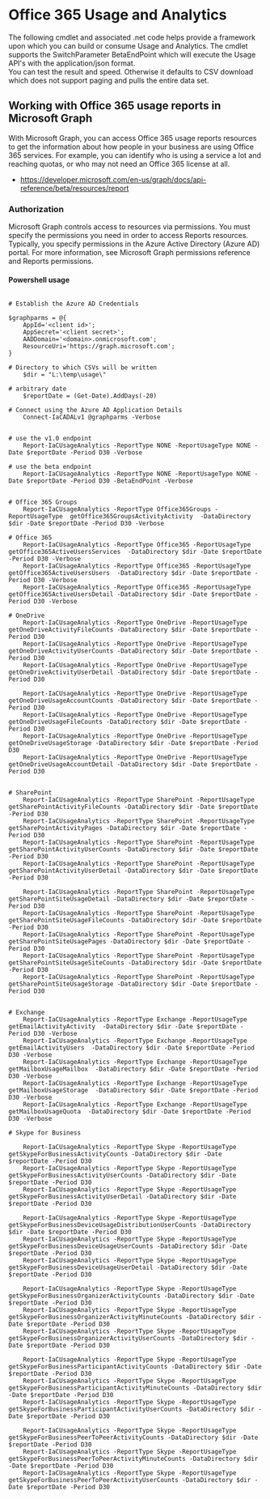 ﻿# Office 365 Usage and Analytics

The following cmdlet and associated .net code helps provide a framework upon which you can build or consume Usage and Analytics.
The cmdlet supports the SwitchParameter BetaEndPoint which will execute the Usage API's with the application/json format.  
You can test the result and speed.  Otherwise it defaults to CSV download which does not support paging and pulls the entire data set.

## Working with Office 365 usage reports in Microsoft Graph
With Microsoft Graph, you can access Office 365 usage reports resources to get the information about how people in your business are using Office 365 services. 
For example, you can identify who is using a service a lot and reaching quotas, or who may not need an Office 365 license at all.
- https://developer.microsoft.com/en-us/graph/docs/api-reference/beta/resources/report

### Authorization
Microsoft Graph controls access to resources via permissions. You must specify the permissions you need in order to access Reports resources. 
Typically, you specify permissions in the Azure Active Directory (Azure AD) portal. For more information, see Microsoft Graph permissions reference and Reports permissions.



#### Powershell usage

```posh

# Establish the Azure AD Credentials

$graphparms = @{
	AppId='<client id>';
	AppSecret='<client secret>';
	AADDomain='<domain>.onmicrosoft.com';
	ResourceUri='https://graph.microsoft.com';
}

# Directory to which CSVs will be written
	$dir = "L:\temp\usage\"

# arbitrary date
	$reportDate = (Get-Date).AddDays(-20)

# Connect using the Azure AD Application Details
	Connect-IaCADALv1 @graphparms -Verbose


# use the v1.0 endpoint
	Report-IaCUsageAnalytics -ReportType NONE -ReportUsageType NONE -Date $reportDate -Period D30 -Verbose

# use the beta endpoint
	Report-IaCUsageAnalytics -ReportType NONE -ReportUsageType NONE -Date $reportDate -Period D30 -BetaEndPoint -Verbose


# Office 365 Groups
	Report-IaCUsageAnalytics -ReportType Office365Groups -ReportUsageType  getOffice365GroupsActivityActivity  -DataDirectory $dir -Date $reportDate -Period D30 -Verbose

# Office 365 
	Report-IaCUsageAnalytics -ReportType Office365 -ReportUsageType  getOffice365ActiveUsersServices  -DataDirectory $dir -Date $reportDate -Period D30 -Verbose
	Report-IaCUsageAnalytics -ReportType Office365 -ReportUsageType  getOffice365ActiveUsersUsers  -DataDirectory $dir -Date $reportDate -Period D30 -Verbose
	Report-IaCUsageAnalytics -ReportType Office365 -ReportUsageType  getOffice365ActiveUsersDetail -DataDirectory $dir -Date $reportDate -Period D30 -Verbose
	
# OneDrive 
	Report-IaCUsageAnalytics -ReportType OneDrive -ReportUsageType  getOneDriveActivityFileCounts -DataDirectory $dir -Date $reportDate -Period D30
	Report-IaCUsageAnalytics -ReportType OneDrive -ReportUsageType  getOneDriveActivityUserCounts -DataDirectory $dir -Date $reportDate -Period D30
	Report-IaCUsageAnalytics -ReportType OneDrive -ReportUsageType  getOneDriveActivityUserDetail -DataDirectory $dir -Date $reportDate -Period D30

	Report-IaCUsageAnalytics -ReportType OneDrive -ReportUsageType  getOneDriveUsageAccountCounts -DataDirectory $dir -Date $reportDate -Period D30
	Report-IaCUsageAnalytics -ReportType OneDrive -ReportUsageType  getOneDriveUsageFileCounts -DataDirectory $dir -Date $reportDate -Period D30
	Report-IaCUsageAnalytics -ReportType OneDrive -ReportUsageType  getOneDriveUsageStorage -DataDirectory $dir -Date $reportDate -Period D30
	Report-IaCUsageAnalytics -ReportType OneDrive -ReportUsageType  getOneDriveUsageAccountDetail -DataDirectory $dir -Date $reportDate -Period D30


# SharePoint 
	Report-IaCUsageAnalytics -ReportType SharePoint -ReportUsageType  getSharePointActivityFileCounts -DataDirectory $dir -Date $reportDate -Period D30
	Report-IaCUsageAnalytics -ReportType SharePoint -ReportUsageType  getSharePointActivityPages -DataDirectory $dir -Date $reportDate -Period D30
	Report-IaCUsageAnalytics -ReportType SharePoint -ReportUsageType  getSharePointActivityUserCounts -DataDirectory $dir -Date $reportDate -Period D30
	Report-IaCUsageAnalytics -ReportType SharePoint -ReportUsageType  getSharePointActivityUserDetail -DataDirectory $dir -Date $reportDate -Period D30

	Report-IaCUsageAnalytics -ReportType SharePoint -ReportUsageType  getSharePointSiteUsageDetail -DataDirectory $dir -Date $reportDate -Period D30
	Report-IaCUsageAnalytics -ReportType SharePoint -ReportUsageType  getSharePointSiteUsageFileCounts -DataDirectory $dir -Date $reportDate -Period D30
	Report-IaCUsageAnalytics -ReportType SharePoint -ReportUsageType  getSharePointSiteUsagePages -DataDirectory $dir -Date $reportDate -Period D30
	Report-IaCUsageAnalytics -ReportType SharePoint -ReportUsageType  getSharePointSiteUsageSiteCounts -DataDirectory $dir -Date $reportDate -Period D30
	Report-IaCUsageAnalytics -ReportType SharePoint -ReportUsageType  getSharePointSiteUsageStorage -DataDirectory $dir -Date $reportDate -Period D30


# Exchange 
	Report-IaCUsageAnalytics -ReportType Exchange -ReportUsageType  getEmailActivityActivity  -DataDirectory $dir -Date $reportDate -Period D30 -Verbose
	Report-IaCUsageAnalytics -ReportType Exchange -ReportUsageType  getEmailActivityUsers  -DataDirectory $dir -Date $reportDate -Period D30 -Verbose
	Report-IaCUsageAnalytics -ReportType Exchange -ReportUsageType  getMailboxUsageMailbox  -DataDirectory $dir -Date $reportDate -Period D30 -Verbose
	Report-IaCUsageAnalytics -ReportType Exchange -ReportUsageType  getMailboxUsageStorage  -DataDirectory $dir -Date $reportDate -Period D30 -Verbose
	Report-IaCUsageAnalytics -ReportType Exchange -ReportUsageType  getMailboxUsageQuota  -DataDirectory $dir -Date $reportDate -Period D30 -Verbose

# Skype for Business

	Report-IaCUsageAnalytics -ReportType Skype -ReportUsageType  getSkypeForBusinessActivityCounts -DataDirectory $dir -Date $reportDate -Period D30
	Report-IaCUsageAnalytics -ReportType Skype -ReportUsageType  getSkypeForBusinessActivityUserCounts -DataDirectory $dir -Date $reportDate -Period D30
	Report-IaCUsageAnalytics -ReportType Skype -ReportUsageType  getSkypeForBusinessActivityUserDetail -DataDirectory $dir -Date $reportDate -Period D30

	Report-IaCUsageAnalytics -ReportType Skype -ReportUsageType  getSkypeForBusinessDeviceUsageDistributionUserCounts -DataDirectory $dir -Date $reportDate -Period D30
	Report-IaCUsageAnalytics -ReportType Skype -ReportUsageType  getSkypeForBusinessDeviceUsageUserCounts -DataDirectory $dir -Date $reportDate -Period D30
	Report-IaCUsageAnalytics -ReportType Skype -ReportUsageType  getSkypeForBusinessDeviceUsageUserDetail -DataDirectory $dir -Date $reportDate -Period D30

	Report-IaCUsageAnalytics -ReportType Skype -ReportUsageType  getSkypeForBusinessOrganizerActivityCounts -DataDirectory $dir -Date $reportDate -Period D30
	Report-IaCUsageAnalytics -ReportType Skype -ReportUsageType  getSkypeForBusinessOrganizerActivityMinuteCounts -DataDirectory $dir -Date $reportDate -Period D30
	Report-IaCUsageAnalytics -ReportType Skype -ReportUsageType  getSkypeForBusinessOrganizerActivityUserCounts -DataDirectory $dir -Date $reportDate -Period D30

	Report-IaCUsageAnalytics -ReportType Skype -ReportUsageType  getSkypeForBusinessParticipantActivityCounts -DataDirectory $dir -Date $reportDate -Period D30
	Report-IaCUsageAnalytics -ReportType Skype -ReportUsageType  getSkypeForBusinessParticipantActivityMinuteCounts -DataDirectory $dir -Date $reportDate -Period D30
	Report-IaCUsageAnalytics -ReportType Skype -ReportUsageType  getSkypeForBusinessParticipantActivityUserCounts -DataDirectory $dir -Date $reportDate -Period D30

	Report-IaCUsageAnalytics -ReportType Skype -ReportUsageType  getSkypeForBusinessPeerToPeerActivityCounts -DataDirectory $dir -Date $reportDate -Period D30
	Report-IaCUsageAnalytics -ReportType Skype -ReportUsageType  getSkypeForBusinessPeerToPeerActivityMinuteCounts -DataDirectory $dir -Date $reportDate -Period D30
	Report-IaCUsageAnalytics -ReportType Skype -ReportUsageType  getSkypeForBusinessPeerToPeerActivityUserCounts -DataDirectory $dir -Date $reportDate -Period D30


```